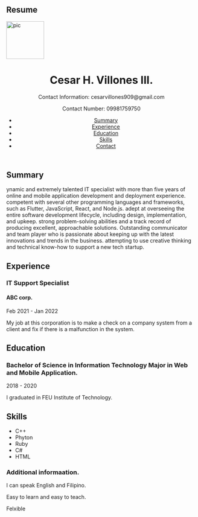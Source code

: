 <!DOCTYPE html>
<html lang="en">
<head>
    <meta charset="UTF-8">
    <meta name="viewport" content="width=device-width, initial-scale=1.0">
    <h2>Resume</h2>
    <link rel="stylesheet" href="styles.css">
    <img src="https://scontent.xx.fbcdn.net/v/t1.15752-9/356180849_154847787601272_2194212827118757950_n.jpg?stp=dst-jpg_p320x320&_nc_cat=111&ccb=1-7&_nc_sid=5f2048&_nc_eui2=AeEOw8Er6lMUAw9w96Tq5pV-XpPcZDi7S0Rek9xkOLtLRGPFXDSIjpc6HDgoWyDN7IRyTCf7IMxjCfS0OBrF8EMB&_nc_ohc=RWSHTSaf23gQ7kNvgGSUaej&_nc_ad=z-m&_nc_cid=0&_nc_ht=scontent.xx&oh=03_Q7cD1QGUOJ_AomARe0ybHjB7zlvGVke5XU6WV8qwY0Tbie0wew&oe=6672225E" alt="pic" width="100 height="200">

</head>
<body>
    <header>
        <h1>Cesar H. Villones III.</h1>
        <p>Contact Information: cesarvillones909@gmail.com</p>
        <p>Contact Number: 09981759750</p>
 <nav>
            <ul>
                <li><a href="#summary">Summary</a></li>
                <li><a href="#experience">Experience</a></li>
                <li><a href="#education">Education</a></li>
                <li><a href="#skills">Skills</a></li>
                <li><a href="#contact">Contact</a></li>
            </ul>
        </nav>
    </header>
    <main>
        <section id="summary">
            <h2>Summary</h2>
            <p>ynamic and extremely talented IT specialist with more than five years of online and mobile application development and deployment experience. competent with several other programming languages and frameworks, such as Flutter, JavaScript, React, and Node.js. adept at overseeing the entire software development lifecycle, including design, implementation, and upkeep. strong problem-solving abilities and a track record of producing excellent, approachable solutions. Outstanding communicator and team player who is passionate about keeping up with the latest innovations and trends in the business. attempting to use creative thinking and technical know-how to support a new tech startup.</p>
        </section>
        <section id="experience">
            <h2>Experience</h2>
            <div class="experience-item">
                <h3>IT Support Specialist</h3>
                <h4>ABC corp.</h4>
                <p>Feb 2021 - Jan 2022</p>
                <p>My job at this corporation is to make a check on a company system from a client and fix if there is a malfunction in the system.</p>
            </div>
        </section>
        <section id="education">
            <h2>Education</h2>
            <div class="education-item">
                <h3>Bachelor of Science in Information Technology Major in Web and Mobile Application.</h3>
                <p>2018 - 2020</p>
                <p>I graduated in FEU Institute of Technology.</p>
            </div>
        </section>
        <section id="skills">
            <h2>Skills</h2>
            <ul>
                <li>C++</li>
                <li>Phyton</li>
                <li>Ruby</li>
                <li>C#</li>
                <li>HTML</li>
            </ul>
        </section>
    </main>
    <footer>
  <h3>Additional informaation.</h3>
        <p>I can speak English and Filipino.</p>
        <p>Easy to learn and easy to teach.</p>
        <p>Felxible</p>
    </footer>
</body>
</html>
